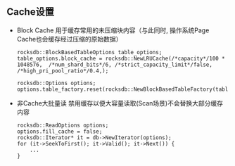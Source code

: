 ## Cache设置
- Block Cache
  用于缓存常用的未压缩块内容（与此同时, 操作系统Page Cache也会缓存经过压缩的原始数据）
  ```
  rocksdb::BlockBasedTableOptions table_options;
  table_options.block_cache = rocksdb::NewLRUCache(/*capacity*/100 * 1048576,  /*num_shard_bits*/6, /*strict_capacity_limit*/false, /*high_pri_pool_ratio*/0.4,);

  rocksdb::Options options;
  options.table_factory.reset(rocksdb::NewBlockBasedTableFactory(table_options));
  ```

- 非Cache大批量读
  禁用缓存以便大容量读取(Scan场景)不会替换大部分缓存内容
  ```
  rocksdb::ReadOptions options;
  options.fill_cache = false;
  rocksdb::Iterator* it = db->NewIterator(options);
  for (it->SeekToFirst(); it->Valid(); it->Next()) {
      ...
  }
  ```

